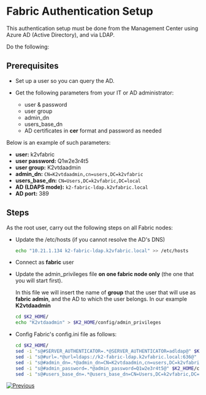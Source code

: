# Fabric Authentication Setup

This authentication setup must be done from the Management Center using Azure AD (Active Directory), and via LDAP.

Do the following:

## Prerequisites

- Set up a user so you can query the AD.   
- Get the following parameters from your IT or AD administrator:  

  - user & password
  - user group
  - admin_dn 
  - users_base_dn
  - AD certificates in **cer**  format and password as needed

 Below is an example of such parameters: 

   - **user:** k2vfabric
   - **user password:** Q1w2e3r4t5
   - **user group:** K2vtdaadmin
   - **admin_dn:** `CN=K2vtdaadmin,cn=users,DC=k2vfabric` 
   - **users_base_dn:** `CN=Users,DC=k2vfabric,DC=local`
   - **AD (LDAPS mode):** `k2-fabric-ldap.k2vfabric.local`
   - **AD port:** 389

## Steps

As the root user, carry out the following steps on all Fabric nodes:

- Update the /etc/hosts (if you cannot resolve the AD's DNS)

  ~~~bash
  echo "10.21.1.134 k2-fabric-ldap.k2vfabric.local" >> /etc/hosts
  ~~~

- Connect as **fabric** user 

- Update the admin_privileges file **on one fabric node only** (the one that you will start first).

    In this file we will insert the name of **group**  that the user that will use as **fabric admin**, and the AD to which the user belongs. In our example **K2vtdaadmin**

   ~~~bash
   cd $K2_HOME/
   echo "K2vtdaadmin" > $K2_HOME/config/admin_privileges
   ~~~

- Config Fabric's config.ini file as follows: 

   ~~~bash
   cd $K2_HOME/
   sed -i "s@#SERVER_AUTHENTICATOR=.*@SERVER_AUTHENTICATOR=adldap@" $K2_HOME/config/config.ini
   sed -i "s@#url=.*@url=ldaps://k2-fabric-ldap.k2vfabric.local:636@" $K2_HOME/config/config.ini
   sed -i "s@#admin_dn=.*@admin_dn=CN=K2vtdaadmin,cn=users,DC=k2vfabric,DC=local@" $K2_HOME/config/config.ini
   sed -i "s@#admin_password=.*@admin_password=Q1w2e3r4t5@" $K2_HOME/config/config.ini
   sed -i "s@#users_base_dn=.*@users_base_dn=CN=Users,DC=k2vfabric,DC=local@" $K2_HOME/config/config.ini 
   ~~~

[![Previous](/articles/images/Previous.png)](/articles/26_fabric_security/13_user_IAM_configiration.md)
